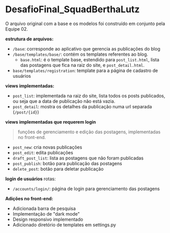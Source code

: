 # DesafioFinal_SquadBerthaLutz
O arquivo original com a base e os modelos foi construído em conjunto pela Equipe 02.

**estrutura de arquivos:**
- `/base`: corresponde ao aplicativo que gerencia as publicações do blog
- `/base/templates/base/`: contém os templates referentes ao blog.
    - `base.html`: é o template base, estendido para `post_list.html`, lista das postagens que fica na raiz do site, e `post_detail.html`.
- `base/templates/registration`: template para a página de cadastro de usuários

**views implementadas:**
- `post_list`: implementada na raiz do site, lista todos os posts publicados, ou seja que a data de publicação não está vazia.
- `post_detail`: mostra os detalhes da publicação numa url separada (`/post/{id}`)

**views implementadas que requerem login**
> funções de gerenciamento e edição das postagens, implementadas no front-end.
- `post_new`: cria novas publicações 
- `post_edit`: edita publicações 
- `draft_post_list`: lista as postagens que não foram publicadas
- `post_publish`: botão para publicação das postagens
- `delete_post`: botão para deletar publicação

**login de usuários**
rotas: 
- `/accounts/login/`: página de login para gerenciamento das postagens

**Adições no front-end:**
- Adicionada barra de pesquisa
- Implementação de "dark mode"
- Design responsivo implementado
- Adicionado diretório de templates em settings.py



